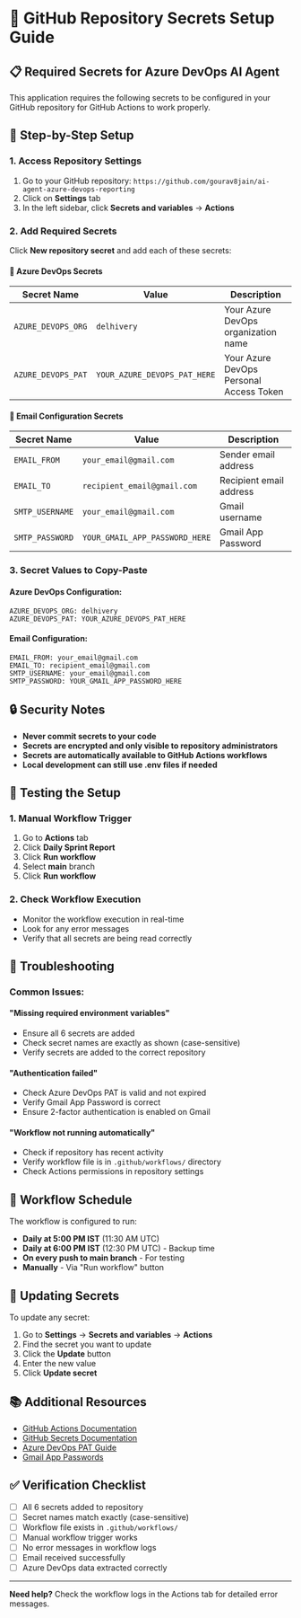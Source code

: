 # 🔐 GitHub Repository Secrets Setup Guide

## 📋 **Required Secrets for Azure DevOps AI Agent**

This application requires the following secrets to be configured in your GitHub repository for GitHub Actions to work properly.

## 🚀 **Step-by-Step Setup**

### **1. Access Repository Settings**
1. Go to your GitHub repository: `https://github.com/gourav8jain/ai-agent-azure-devops-reporting`
2. Click on **Settings** tab
3. In the left sidebar, click **Secrets and variables** → **Actions**

### **2. Add Required Secrets**
Click **New repository secret** and add each of these secrets:

#### **🔑 Azure DevOps Secrets**
| Secret Name | Value | Description |
|-------------|-------|-------------|
| `AZURE_DEVOPS_ORG` | `delhivery` | Your Azure DevOps organization name |
| `AZURE_DEVOPS_PAT` | `YOUR_AZURE_DEVOPS_PAT_HERE` | Your Azure DevOps Personal Access Token |

#### **📧 Email Configuration Secrets**
| Secret Name | Value | Description |
|-------------|-------|-------------|
| `EMAIL_FROM` | `your_email@gmail.com` | Sender email address |
| `EMAIL_TO` | `recipient_email@gmail.com` | Recipient email address |
| `SMTP_USERNAME` | `your_email@gmail.com` | Gmail username |
| `SMTP_PASSWORD` | `YOUR_GMAIL_APP_PASSWORD_HERE` | Gmail App Password |

### **3. Secret Values to Copy-Paste**

#### **Azure DevOps Configuration:**
```
AZURE_DEVOPS_ORG: delhivery
AZURE_DEVOPS_PAT: YOUR_AZURE_DEVOPS_PAT_HERE
```

#### **Email Configuration:**
```
EMAIL_FROM: your_email@gmail.com
EMAIL_TO: recipient_email@gmail.com
SMTP_USERNAME: your_email@gmail.com
SMTP_PASSWORD: YOUR_GMAIL_APP_PASSWORD_HERE
```

## 🔒 **Security Notes**

- **Never commit secrets to your code**
- **Secrets are encrypted and only visible to repository administrators**
- **Secrets are automatically available to GitHub Actions workflows**
- **Local development can still use .env files if needed**

## 🧪 **Testing the Setup**

### **1. Manual Workflow Trigger**
1. Go to **Actions** tab
2. Click **Daily Sprint Report**
3. Click **Run workflow**
4. Select **main** branch
5. Click **Run workflow**

### **2. Check Workflow Execution**
- Monitor the workflow execution in real-time
- Look for any error messages
- Verify that all secrets are being read correctly

## 🚨 **Troubleshooting**

### **Common Issues:**

#### **"Missing required environment variables"**
- Ensure all 6 secrets are added
- Check secret names are exactly as shown (case-sensitive)
- Verify secrets are added to the correct repository

#### **"Authentication failed"**
- Check Azure DevOps PAT is valid and not expired
- Verify Gmail App Password is correct
- Ensure 2-factor authentication is enabled on Gmail

#### **"Workflow not running automatically"**
- Check if repository has recent activity
- Verify workflow file is in `.github/workflows/` directory
- Check Actions permissions in repository settings

## 📅 **Workflow Schedule**

The workflow is configured to run:
- **Daily at 5:00 PM IST** (11:30 AM UTC)
- **Daily at 6:00 PM IST** (12:30 PM UTC) - Backup time
- **On every push to main branch** - For testing
- **Manually** - Via "Run workflow" button

## 🔄 **Updating Secrets**

To update any secret:
1. Go to **Settings** → **Secrets and variables** → **Actions**
2. Find the secret you want to update
3. Click the **Update** button
4. Enter the new value
5. Click **Update secret**

## 📚 **Additional Resources**

- [GitHub Actions Documentation](https://docs.github.com/en/actions)
- [GitHub Secrets Documentation](https://docs.github.com/en/actions/security-guides/encrypted-secrets)
- [Azure DevOps PAT Guide](https://docs.microsoft.com/en-us/azure/devops/organizations/accounts/use-personal-access-tokens)
- [Gmail App Passwords](https://support.google.com/accounts/answer/185833)

## ✅ **Verification Checklist**

- [ ] All 6 secrets added to repository
- [ ] Secret names match exactly (case-sensitive)
- [ ] Workflow file exists in `.github/workflows/`
- [ ] Manual workflow trigger works
- [ ] No error messages in workflow logs
- [ ] Email received successfully
- [ ] Azure DevOps data extracted correctly

---

**Need help?** Check the workflow logs in the Actions tab for detailed error messages.
